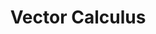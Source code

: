 ---
title: "Vector Calculus"
description: Seminars | Bayreuth, 2017W, Bachelor
link: https://my.uni-bayreuth.de/cmlife/s/courses/Ly91YnRAY21jby9hcGkvY291cnNlcy8yMTA2OTc/overview
category: past
number: 4
---